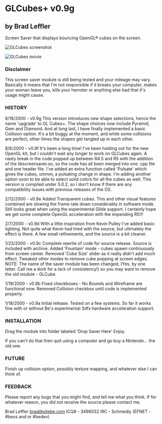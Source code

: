 # GLCubes+ v0.9g
## by Brad Leffler

Screen Saver that displays bouncing OpenGL® cubes on the screen.

![GLCubes screenshot](https://raw.github.com/jscipione/GlCubes/master/GLCubes.png)

![GLCubes movie](https://raw.github.com/jscipione/GlCubes/master/GLCubes.gif)

### Disclaimer

This screen saver module is still being tested and your mileage may vary. Basically it means that I'm not responsible if it breaks your computer, makes your woman leave you, kills your hamster or anything else bad that it's usage might cause.

### HISTORY

8/16/2000 - v0.9g
 This version introduces new shape selections, hence the name 'upgrade' to GL Cubes+. The shape choices now include Pyramid, Gem and Diamond. And at long last, I have finally implemented a basic Collision option. It's a bit buggy at the moment, and while some collisions are perfect, other times the shapes  get tangled up in each other. 

8/6/2000 - v0.9f
 It's been a long time! I've been holding out for the new OpenGL kit, but I couldn't wait any longer to work on GLCubes again. A nasty break in the code popped up between R4.5 and R5 with the addition of the libscreensaver.so, so the code has all been merged into one .cpp file and one header file. I've added an extra function called 'Pulsate' which gives the cubes, ummm, a pulsating change in shape. I'm adding another option soon to be able to select solid colors for all the cubes as well. This version is compiled under 5.0.2, so I don't know if there are any compatibility issues with previous releases of the OS. 

2/12/2000 - v0.9e
 Added Transparent cubes. This and other visual features combined are slowing the frame rate down considerably in software mode. Still looks great when using the experimental Glide support. I certainly hope we get some complete OpenGL acceleration with the impending R5!!!

2/7/2000 - v0.9d
 With a little inspiration from Kevin Pulley I've added basic lighting. Not quite what Kevin had tried with the source, but ultimately the effect is there. A few small refinements, and the source is a bit cleaner.

1/23/2000 - v0.9c
 Complete rewrite of code for source release. Source is included with archive. Added 'Fountain' mode - cubes spawn continuously from screen center. Removed 'Cube Size' slider as it really didn't add much effect. Tweaked other modes to remove cube popping at screen edges. NOTE: The name of the saver module has been changed, (Yes, by one letter. Call me a dork for a lack of consistency!) so you may want to remove the old module - GLCube.

1/19/2000 - v0.9b
Fixed checkboxes - No Bounds and Wireframe are functional now. Removed Collision checkbox until code is implemented properly.

1/18/2000 - v0.9a
Initial release. Tested on a few systems. So far it works fine with or without Be's experimental 3dfx hardware acceleration support.


### INSTALLATION

Drag the module into folder labeled 'Drop Saver Here'
Enjoy.

If you can't do that then quit using a computer and go buy a Nintendo… the old one.


### FUTURE

Finish up collision option, possibly texture mapping, and whatever else I can think of.

### FEEDBACK

Please report any bugs that you might find, and tell me what you think.  If for whatever reason, you did not receive the source please contact me.

Brad Leffler
brad@sitebe.com
ICQ# - 3496032
IRC - Schmedly (EFNET - #beos and or #bedev)